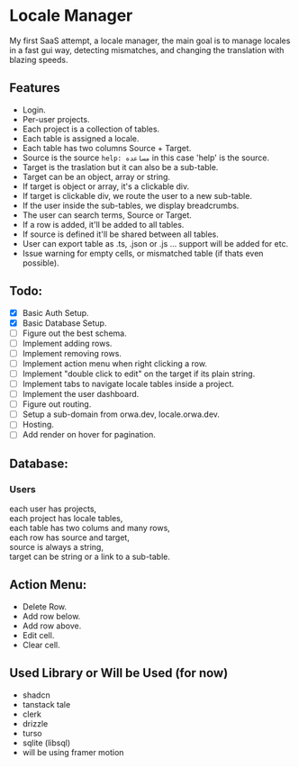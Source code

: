# Locale Manager

My first SaaS attempt, a locale manager, the main goal is to manage locales in a fast gui way, detecting mismatches,
and changing the translation with blazing speeds.

## Features

- Login.
- Per-user projects.
- Each project is a collection of tables.
- Each table is assigned a locale.
- Each table has two columns Source + Target.
- Source is the source `help: مساعده` in this case 'help' is the source.
- Target is the traslation but it can also be a sub-table.
- Target can be an object, array or string.
- If target is object or array, it's a clickable div.
- If target is clickable div, we route the user to a new sub-table.
- If the user inside the sub-tables, we display breadcrumbs.
- The user can search terms, Source or Target.
- If a row is added, it'll be added to all tables.
- If source is defined it'll be shared between all tables.
- User can export table as .ts, .json or .js ... support will be added for etc.
- Issue warning for empty cells, or mismatched table (if thats even possible).

## Todo:

- [x] Basic Auth Setup.
- [x] Basic Database Setup.
- [ ] Figure out the best schema.
- [ ] Implement adding rows.
- [ ] Implement removing rows.
- [ ] Implement action menu when right clicking a row.
- [ ] Implement "double click to edit" on the target if its plain string.
- [ ] Implement tabs to navigate locale tables inside a project.
- [ ] Implement the user dashboard.
- [ ] Figure out routing.
- [ ] Setup a sub-domain from orwa.dev, locale.orwa.dev.
- [ ] Hosting.
- [ ] Add render on hover for pagination.

## Database:

### Users

each user has projects,<br/>
each project has locale tables,<br/>
each table has two colums and many rows,<br/>
each row has source and target, <br/>
source is always a string, <br/>
target can be string or a link to a sub-table.<br/>

## Action Menu:

- Delete Row.
- Add row below.
- Add row above.
- Edit cell.
- Clear cell.

## Used Library or Will be Used (for now)

- shadcn
- tanstack tale
- clerk
- drizzle
- turso
- sqlite (libsql)
- will be using framer motion
